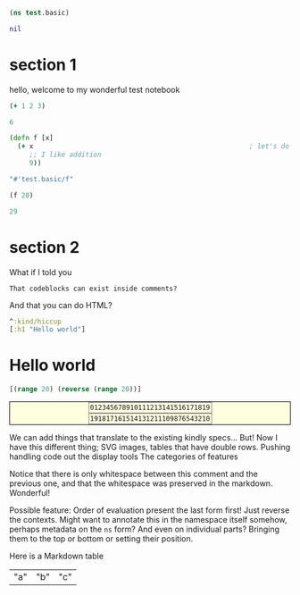 <style>
.printedClojure .sourceCode {
  background-color: transparent;
  border-style: none;
}

.kind_map {
  background:            lightgreen;
  display:               grid;
  grid-template-columns: repeat(2, auto);
  justify-content:       center;
  text-align:            right;
  border: solid 1px black;
  border-radius: 10px;
}

.kind_vector {
  background:            lightblue;
  display:               grid;
  grid-template-columns: repeat(1, auto);
  align-items:           center;
  justify-content:       center;
  text-align:            center;
  border:                solid 2px black;
  padding:               10px;
}

.kind_set {
  background:            lightyellow;
  display:               grid;
  grid-template-columns: repeat(auto-fit, minmax(auto, max-content));
  align-items:           center;
  justify-content:       center;
  text-align:            center;
  border:                solid 1px black;
}
</style>

<script src="https://cdn.jsdelivr.net/npm/vega@5" type="text/javascript"></script><script src="https://cdn.jsdelivr.net/npm/vega-lite@5" type="text/javascript"></script><script src="https://cdn.jsdelivr.net/npm/vega-embed@6" type="text/javascript"></script><script src="portal-main.js" type="text/javascript"></script>

```clojure
(ns test.basic)
```

<div class="printedClojure">

```clojure
nil
```

</div>

# section 1

 hello, welcome to my wonderful test notebook

```clojure
(+ 1 2 3)
```

<div class="printedClojure">

```clojure
6
```

</div>

```clojure
(defn f [x]
  (+ x                                                      ; let's do some addition
     ;; I like addition
     9))
```

<div class="printedClojure">

```clojure
"#'test.basic/f"
```

</div>

```clojure
(f 20)
```

<div class="printedClojure">

```clojure
29
```

</div>

# section 2

What if I told you

    That codeblocks can exist inside comments?

And that you can do HTML?

```clojure
^:kind/hiccup
[:h1 "Hello world"]
```

<h1>Hello world</h1>

```clojure
[(range 20) (reverse (range 20))]
```

<div class="kind_set"><div style="border:1px solid grey;padding:2px;"><div><code>0</code><code>1</code><code>2</code><code>3</code><code>4</code><code>5</code><code>6</code><code>7</code><code>8</code><code>9</code><code>10</code><code>11</code><code>12</code><code>13</code><code>14</code><code>15</code><code>16</code><code>17</code><code>18</code><code>19</code></div></div><div style="border:1px solid grey;padding:2px;"><div><code>19</code><code>18</code><code>17</code><code>16</code><code>15</code><code>14</code><code>13</code><code>12</code><code>11</code><code>10</code><code>9</code><code>8</code><code>7</code><code>6</code><code>5</code><code>4</code><code>3</code><code>2</code><code>1</code><code>0</code></div></div></div>

We can add things that translate to the existing kindly specs...
But! Now I have this different thing; SVG images, tables that have double rows.
Pushing handling code out the display tools
The categories of features

Notice that there is only whitespace between this comment and the previous one,
and that the whitespace was preserved in the markdown. Wonderful!

Possible feature: Order of evaluation
present the last form first!
Just reverse the contexts.
Might want to annotate this in the namespace itself somehow,
perhaps metadata on the `ns` form?
And even on individual parts? Bringing them to the top or bottom or setting their position.

Here is a Markdown table

|  |  |  |
|--|--|--|
| "a" | "b" | "c" |
